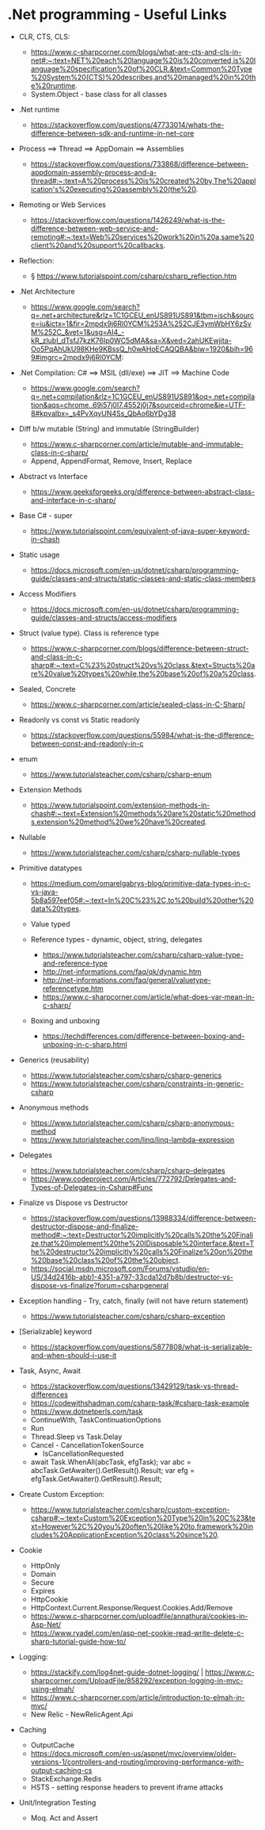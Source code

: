 # .Net programming - Useful Links

- CLR, CTS, CLS:
    - https://www.c-sharpcorner.com/blogs/what-are-cts-and-cls-in-net#:~:text=NET%20each%20language%20is%20converted,is%20language%20specification%20of%20CLR.&text=Common%20Type%20System%20(CTS)%20describes,and%20managed%20in%20the%20runtime.
    - System.Object - base class for all classes

- .Net runtime
    - https://stackoverflow.com/questions/47733014/whats-the-difference-between-sdk-and-runtime-in-net-core

-   Process ==> Thread ==> AppDomain ==> Assemblies
    - https://stackoverflow.com/questions/733868/difference-between-appdomain-assembly-process-and-a-thread#:~:text=A%20process%20is%20created%20by,The%20application's%20executing%20assembly%20(the%20.

- Remoting or Web Services
    - https://stackoverflow.com/questions/1426249/what-is-the-difference-between-web-service-and-remoting#:~:text=Web%20services%20work%20in%20a,same%20client%20and%20support%20callbacks.

- Reflection:
    - § https://www.tutorialspoint.com/csharp/csharp_reflection.htm

- .Net Architecture
    - https://www.google.com/search?q=.net+architecture&rlz=1C1GCEU_enUS891US891&tbm=isch&source=iu&ictx=1&fir=2mpdx9j6Rl0YCM%253A%252CJE3ymWbHY6zSvM%252C_&vet=1&usg=AI4_-kR_zlubI_dTsfJ7kzK76Ip0WC5dMA&sa=X&ved=2ahUKEwjita-Oo5PqAhUkU98KHe9KBssQ_h0wAHoECAQQBA&biw=1920&bih=969#imgrc=2mpdx9j6Rl0YCM:
		
- .Net Compilation: C# ==> MSIL (dll/exe) ==> JIT ==> Machine Code
    - https://www.google.com/search?q=.net+compilation&rlz=1C1GCEU_enUS891US891&oq=.net+compilation&aqs=chrome..69i57j0l7.4552j0j7&sourceid=chrome&ie=UTF-8#kpvalbx=_s4PvXqyUN4Ss_QbAo6bYDg38

- Diff b/w mutable (String) and immutable (StringBuilder)
    - https://www.c-sharpcorner.com/article/mutable-and-immutable-class-in-c-sharp/
    - Append, AppendFormat, Remove, Insert, Replace

- Abstract vs Interface
    - https://www.geeksforgeeks.org/difference-between-abstract-class-and-interface-in-c-sharp/

- Base C# - super
    - https://www.tutorialspoint.com/equivalent-of-java-super-keyword-in-chash

- Static usage
    - https://docs.microsoft.com/en-us/dotnet/csharp/programming-guide/classes-and-structs/static-classes-and-static-class-members

- Access Modifiers
    - https://docs.microsoft.com/en-us/dotnet/csharp/programming-guide/classes-and-structs/access-modifiers

- Struct (value type). Class is reference type
    - https://www.c-sharpcorner.com/blogs/difference-between-struct-and-class-in-c-sharp#:~:text=C%23%20struct%20vs%20class.&text=Structs%20are%20value%20types%20while,the%20base%20of%20a%20class.

- Sealed, Concrete
    - https://www.c-sharpcorner.com/article/sealed-class-in-C-Sharp/

- Readonly vs const vs Static readonly
    - https://stackoverflow.com/questions/55984/what-is-the-difference-between-const-and-readonly-in-c

- enum 
    - https://www.tutorialsteacher.com/csharp/csharp-enum

- Extension Methods
    - https://www.tutorialspoint.com/extension-methods-in-chash#:~:text=Extension%20methods%20are%20static%20methods,extension%20method%20we%20have%20created.

- Nullable
    - https://www.tutorialsteacher.com/csharp/csharp-nullable-types

- Primitive datatypes
    - https://medium.com/omarelgabrys-blog/primitive-data-types-in-c-vs-java-5b8a597eef05#:~:text=In%20C%23%2C,to%20build%20other%20data%20types.
    - Value typed
    - Reference types - dynamic, object, string, delegates
        - https://www.tutorialsteacher.com/csharp/csharp-value-type-and-reference-type
		- http://net-informations.com/faq/qk/dynamic.htm
		- http://net-informations.com/faq/general/valuetype-referencetype.htm
		- https://www.c-sharpcorner.com/article/what-does-var-mean-in-c-sharp/
				
    - Boxing and unboxing    
        - https://techdifferences.com/difference-between-boxing-and-unboxing-in-c-sharp.html

- Generics (reusability)
	- https://www.tutorialsteacher.com/csharp/csharp-generics
    - https://www.tutorialsteacher.com/csharp/constraints-in-generic-csharp

- Anonymous methods
	- https://www.tutorialsteacher.com/csharp/csharp-anonymous-method
    - https://www.tutorialsteacher.com/linq/linq-lambda-expression

- Delegates
    - https://www.tutorialsteacher.com/csharp/csharp-delegates
    - https://www.codeproject.com/Articles/772792/Delegates-and-Types-of-Delegates-in-Csharp#Func

- Finalize vs Dispose vs Destructor
	- https://stackoverflow.com/questions/13988334/difference-between-destructor-dispose-and-finalize-method#:~:text=Destructor%20implicitly%20calls%20the%20Finalize,that%20implement%20the%20IDisposable%20interface.&text=The%20destructor%20implicitly%20calls%20Finalize%20on%20the%20base%20class%20of%20the%20object.
    - https://social.msdn.microsoft.com/Forums/vstudio/en-US/34d2416b-abb1-4351-a797-33cda12d7b8b/destructor-vs-dispose-vs-finalize?forum=csharpgeneral

- Exception handling - Try, catch, finally (will not have return statement)
    - https://www.tutorialsteacher.com/csharp/csharp-exception

- [Serializable] keyword
    - https://stackoverflow.com/questions/5877808/what-is-serializable-and-when-should-i-use-it

- Task, Async, Await
    - https://stackoverflow.com/questions/13429129/task-vs-thread-differences
    - https://codewithshadman.com/csharp-task/#csharp-task-example
	- https://www.dotnetperls.com/task
	- ContinueWith, TaskContinuationOptions
	- Run
	- Thread.Sleep vs Task.Delay
	- Cancel - CancellationTokenSource
	    - IsCancellationRequested
	- await Task.WhenAll(abcTask, efgTask);	var abc = abcTask.GetAwaiter().GetResult().Result; var efg = efgTask.GetAwaiter().GetResult().Result;

- Create Custom Exception:
    - https://www.tutorialsteacher.com/csharp/custom-exception-csharp#:~:text=Custom%20Exception%20Type%20in%20C%23&text=However%2C%20you%20often%20like%20to,framework%20includes%20ApplicationException%20class%20since%20.
		
- Cookie
    - HttpOnly
    - Domain
    - Secure 
    - Expires
    - HttpCookie
    - HttpContext.Current.Response/Request.Cookies.Add/Remove
	- https://www.c-sharpcorner.com/uploadfile/annathurai/cookies-in-Asp-Net/
    - https://www.ryadel.com/en/asp-net-cookie-read-write-delete-c-sharp-tutorial-guide-how-to/


- Logging:
	- https://stackify.com/log4net-guide-dotnet-logging/ | https://www.c-sharpcorner.com/UploadFile/858292/exception-logging-in-mvc-using-elmah/
	- https://www.c-sharpcorner.com/article/introduction-to-elmah-in-mvc/
	- New Relic - NewRelicAgent.Api
	
- Caching
    - OutputCache
	- https://docs.microsoft.com/en-us/aspnet/mvc/overview/older-versions-1/controllers-and-routing/improving-performance-with-output-caching-cs
    - StackExchange.Redis
    - HSTS - setting response headers to prevent iframe attacks

- Unit/Integration Testing
    - Moq. Act and Assert









